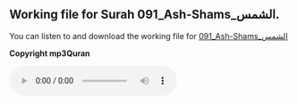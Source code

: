 
## Working file for Surah 091_Ash-Shams_الشمس.

You can listen to and download the working file for [091_Ash-Shams_الشمس](https://server9.mp3quran.net/huthifi_qalon/091.mp3)

**Copyright mp3Quran**

<audio controls src="https://server9.mp3quran.net/huthifi_qalon/091.mp3"></audio>
